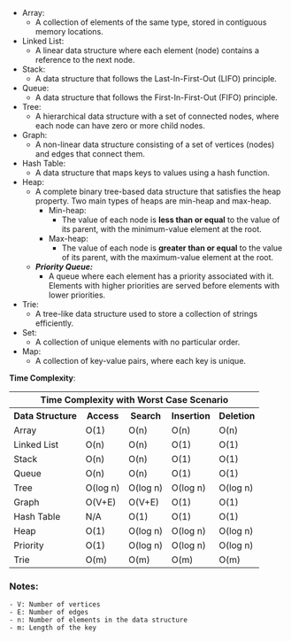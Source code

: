 - Array: 
    - A collection of elements of the same type, stored in contiguous memory locations.
- Linked List: 
    - A linear data structure where each element (node) contains a reference to the next node.
- Stack: 
    - A data structure that follows the Last-In-First-Out (LIFO) principle.
- Queue: 
    - A data structure that follows the First-In-First-Out (FIFO) principle.
- Tree: 
    - A hierarchical data structure with a set of connected nodes, where each node can have zero or more child nodes.
- Graph: 
    - A non-linear data structure consisting of a set of vertices (nodes) and edges that connect them.
- Hash Table: 
    - A data structure that maps keys to values using a hash function.
- Heap: 
    - A complete binary tree-based data structure that satisfies the heap property. Two main types of heaps are min-heap and max-heap.
        - Min-heap: 
            - The value of each node is **less than or equal** to the value of its parent, with the minimum-value element at the root.
        - Max-heap:
            - The value of each node is **greater than or equal** to the value of its parent, with the maximum-value element at the root.
    - ***Priority Queue:***
        - A queue where each element has a priority associated with it. Elements with higher priorities are served before elements with lower priorities.
- Trie: 
    - A tree-like data structure used to store a collection of strings efficiently.
- Set: 
    - A collection of unique elements with no particular order.
- Map: 
    - A collection of key-value pairs, where each key is unique.



**Time Complexity**:

<table>
  <tr>
    <th colspan="5"> Time Complexity with Worst Case Scenario</th>
  </tr>
  <tr>
    <th>Data Structure</th>
    <th>Access</th>
    <th>Search</th>
    <th>Insertion</th>
    <th>Deletion</th>
      
  </tr>
  <tr>
    <td>Array</td>
    <td>O(1)</td>
    <td>O(n)</td>
    <td>O(n)</td>
    <td>O(n)</td>
  </tr>
  <tr>
   <td>Linked List</td>
    <td>O(n)</td>
    <td>O(n)</td>
    <td>O(1)</td>
    <td>O(1)</td>
  </tr>
  <tr>
    <td>Stack</td>
    <td>O(n)</td>
    <td>O(n)</td>
    <td>O(1)</td>
    <td>O(1)</td>
  </tr>
  <tr>
    <td>Queue</td>
    <td>O(n)</td>
    <td>O(n)</td>
    <td>O(1)</td>
    <td>O(1)</td>
  </tr>
  <tr>
    <td>Tree</td>
    <td>O(log n)</td>
    <td>O(log n)</td>
    <td>O(log n)</td>
    <td>O(log n)</td>
  </tr>
  <tr>
    <td>Graph</td>
    <td>O(V+E)</td>
    <td>O(V+E)</td>
    <td>O(1)</td>
    <td>O(1)</td>
  </tr>
  <tr>
    <td>Hash Table</td>
    <td>N/A</td>
    <td>O(1)</td>
    <td>O(1)</td>
    <td>O(1)</td>
  </tr>
  <tr>
    <td>Heap</td>
    <td>O(1)</td>
    <td>O(log n)</td>
    <td>O(log n)</td>
    <td>O(log n)</td>
  </tr>
  <tr>
    <td>Priority </td>
    <td>O(1)</td>
    <td>O(log n)</td>
    <td>O(log n)</td>
    <td>O(log n)</td>
  </tr>
 <tr>
    <td>Trie</td>
    <td>O(m)</td>
    <td>O(m)</td>
    <td>O(m)</td>
    <td>O(m)</td>
  </tr>
</table>


### **Notes**:
    - V: Number of vertices
    - E: Number of edges
    - n: Number of elements in the data structure
    - m: Length of the key

